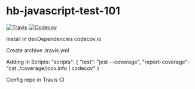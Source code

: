 # hb-javascript-test-101

[![Travis](https://img.shields.io/travis/andres9722/hb-javascript-test-101.svg)](https://travis-ci.org/andres9722/hb-javascript-test-101/)
[![Codecov](https://codecov.io/gh/andres9722/hb-javascript-test-101/branch/master/graph/badge.svg)](https://codecov.io/gh/andres9722/hb-javascript-test-101)

Install in devDependencies codecov.io

Create archive .travis.yml

Adding in Scripts:
"scripts": {
    "test": "jest --coverage",
    "report-coverage": "cat ./coverage/lcov.info | codecov"
}

Config repo in Travis CI